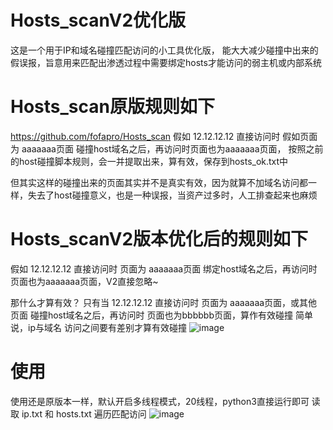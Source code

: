 # Hosts_scanV2优化版
这是一个用于IP和域名碰撞匹配访问的小工具优化版， 能大大减少碰撞中出来的假误报，旨意用来匹配出渗透过程中需要绑定hosts才能访问的弱主机或内部系统

# Hosts_scan原版规则如下
https://github.com/fofapro/Hosts_scan
假如 12.12.12.12  直接访问时 假如页面为 aaaaaaa页面
碰撞host域名之后，再访问时页面也为aaaaaaa页面， 按照之前的host碰撞脚本规则，会一并提取出来，算有效，保存到hosts_ok.txt中

但其实这样的碰撞出来的页面其实并不是真实有效，因为就算不加域名访问都一样，失去了host碰撞意义，也是一种误报，当资产过多时，人工排查起来也麻烦


# Hosts_scanV2版本优化后的规则如下
假如 12.12.12.12  直接访问时 页面为 aaaaaaa页面
绑定host域名之后，再访问时 页面也为aaaaaaa页面，V2直接忽略~

那什么才算有效？ 只有当 
12.12.12.12  直接访问时 页面为 aaaaaaa页面，或其他页面
碰撞host域名之后，再访问时 页面也为bbbbbb页面，算作有效碰撞
简单说，ip与域名 访问之间要有差别才算有效碰撞
![image](https://user-images.githubusercontent.com/50769953/139517788-0a8f6b81-b3df-4e09-ac07-0a35ef81fc31.png)



# 使用
使用还是原版本一样，默认开启多线程模式，20线程，python3直接运行即可
读取 ip.txt 和 hosts.txt 遍历匹配访问
![image](https://user-images.githubusercontent.com/50769953/139517797-6dc3cac0-bbc4-4d15-b85e-47acddbb2ab3.png)
